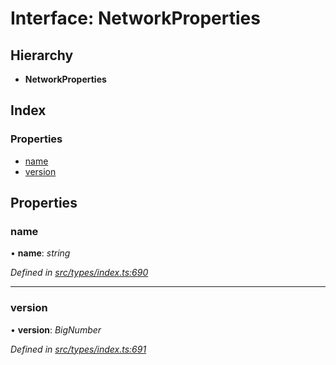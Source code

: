 # Interface: NetworkProperties

## Hierarchy

* **NetworkProperties**

## Index

### Properties

* [name](networkproperties.md#name)
* [version](networkproperties.md#version)

## Properties

###  name

• **name**: *string*

*Defined in [src/types/index.ts:690](https://github.com/PolymathNetwork/polymesh-sdk/blob/38ee8078/src/types/index.ts#L690)*

___

###  version

• **version**: *BigNumber*

*Defined in [src/types/index.ts:691](https://github.com/PolymathNetwork/polymesh-sdk/blob/38ee8078/src/types/index.ts#L691)*
